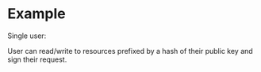 # Example

Single user:

User can read/write to resources prefixed by a hash of their public key and sign their request.
